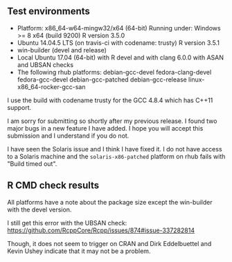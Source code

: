 ## Test environments
* Platform: x86_64-w64-mingw32/x64 (64-bit)
  Running under: Windows >= 8 x64 (build 9200)
  R version 3.5.0
* Ubuntu 14.04.5 LTS (on travis-ci with codename: trusty)
  R version 3.5.1
* win-builder (devel and release)
* Local Ubuntu 17.04 (64-bit) with R devel and with clang 6.0.0 with ASAN and 
  UBSAN checks
* The following rhub platforms:
  debian-gcc-devel
  fedora-clang-devel
  fedora-gcc-devel
  debian-gcc-patched
  debian-gcc-release
  linux-x86_64-rocker-gcc-san
  
I use the build with codename trusty for the GCC 4.8.4 which has C++11 support.

I am sorry for submitting so shortly after my previous release. I found two 
major bugs in a new feature I have added. I hope you will accept this 
submission and I understand if you do not. 

I have seen the Solaris issue and I think I have fixed it. I do not have access 
to a Solaris machine and the `solaris-x86-patched` platform on rhub fails with 
"Build timed out".

## R CMD check results
All platforms have a note about the package size except the win-builder with 
the devel version.

I still get this error with the UBSAN check: https://github.com/RcppCore/Rcpp/issues/874#issue-337282814

Though, it does not seem to trigger on CRAN and Dirk Eddelbuettel and Kevin 
Ushey indicate that it may not be a problem.
